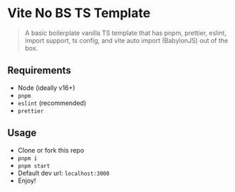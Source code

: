 # Vite No BS TS Template

> A basic boilerplate vanilla TS template that has pnpm, prettier, eslint, import support, ts config, and vite auto import (BabylonJS) out of the box.

## Requirements

- Node (ideally v16+)
- `pnpm`
- `eslint` (recommended)
- `prettier`

## Usage

- Clone or fork this repo
- `pnpm i`
- `pnpm start`
- Default dev url: `localhost:3000`
- Enjoy!
